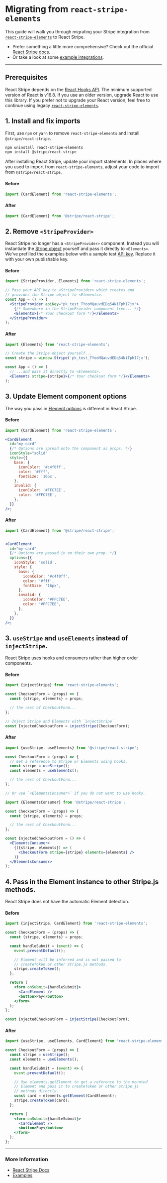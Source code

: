 # Migrating from `react-stripe-elements`

This guide will walk you through migrating your Stripe integration from
[`react-stripe-elements`](https://github.com/stripe/react-stripe-elements) to
React Stripe.

- Prefer something a little more comprehensive? Check out the official
  [React Stripe docs](https://stripe.com/docs/stripe-js/react-stripe).
- Or take a look at some
  [example integrations](https://github.com/stripe/react-stripe/tree/master/examples).

---

## Prerequisites

React Stripe depends on the
[React Hooks API](https://reactjs.org/docs/hooks-intro.html). The minimum
supported version of React is v16.8. If you use an older version, upgrade React
to use this library. If you prefer not to upgrade your React version, feel free
to continue using legacy
[`react-stripe-elements`](https://github.com/stripe/react-stripe-elements).

## 1. Install and fix imports

First, use `npm` or `yarn` to remove `react-stripe-elements` and install
`@stripe/react-stripe`.

```sh
npm uninstall react-stripe-elements
npm install @stripe/react-stripe
```

After installing React Stripe, update your import statements. In places where
you used to import from `react-stripe-elements`, adjust your code to import from
`@stripe/react-stripe`.

#### Before

```js
import {CardElement} from 'react-stripe-elements';
```

#### After

```js
import {CardElement} from '@stripe/react-stripe';
```

## 2. Remove `<StripeProvider>`

React Stripe no longer has a `<StripeProvider>` component. Instead you will
instantiate the [Stripe object](https://stripe.com/docs/js/initializing)
yourself and pass it directly to `<Elements>`. We've prefilled the examples
below with a sample test [API key](https://stripe.com/docs/keys). Replace it
with your own publishable key.

#### Before

```jsx
import {StripeProvider, Elements} from 'react-stripe-elements';

// Pass your API key to <StripeProvider> which creates and
// provides the Stripe object to <Elements>.
const App = () => (
  <StripeProvider apiKey="pk_test_TYooMQauvdEDq54NiTphI7jx">
    {/* Somewhere in the StripeProvider component tree... */}
    <Elements>{/* Your checkout form */}</Elements>
  </StripeProvider>
);
```

#### After

```jsx
import {Elements} from 'react-stripe-elements';

// Create the Stripe object yourself...
const stripe = window.Stripe('pk_test_TYooMQauvdEDq54NiTphI7jx');

const App = () => (
  // ...and pass it directly to <Elements>.
  <Elements stripe={stripe}>{/* Your checkout form */}</Elements>
);
```

## 3. Update Element component options

The way you pass in
[Element options](https://stripe.com/docs/js/elements_object/create_element?type=card#elements_create-options)
is different in React Stripe.

#### Before

```jsx
import {CardElement} from 'react-stripe-elements';

<CardElement
  id="my-card"
  {/* Options are spread onto the component as props. */}
  iconStyle="solid"
  style={{
    base: {
      iconColor: '#c4f0ff',
      color: '#fff',
      fontSize: '16px',
    },
    invalid: {
      iconColor: '#FFC7EE',
      color: '#FFC7EE',
    },
  }}
/>;
```

#### After

```jsx
import {CardElement} from '@stripe/react-stripe';


<CardElement
  id="my-card"
  {/* Options are passed in on their own prop. */}
  options={{
    iconStyle: 'solid',
    style: {
      base: {
        iconColor: '#c4f0ff',
        color: '#fff',
        fontSize: '16px',
      },
      invalid: {
        iconColor: '#FFC7EE',
        color: '#FFC7EE',
      },
    },
  }}
/>;
```

## 3. `useStripe` and `useElements` instead of `injectStripe`.

React Stripe uses hooks and consumers rather than higher order components.

#### Before

```jsx
import {injectStripe} from 'react-stripe-elements';

const CheckoutForm = (props) => {
  const {stripe, elements} = props;

  // the rest of CheckoutForm...
};

// Inject Stripe and Elements with `injectStripe`.
const InjectedCheckoutForm = injectStripe(CheckoutForm);
```

#### After

```jsx
import {useStripe, useElements} from '@stripe/react-stripe';

const CheckoutForm = (props) => {
  // Get a reference to Stripe or Elements using hooks.
  const stripe = useStripe();
  const elements = useElements();

  // the rest of CheckoutForm...
};

// Or use `<ElementsConsumer>` if you do not want to use hooks.

import {ElementsConsumer} from '@stripe/react-stripe';

const CheckoutForm = (props) => {
  const {stripe, elements} = props;

  // the rest of CheckoutForm...
};

const InjectedCheckoutForm = () => (
  <ElementsConsumer>
    {({stripe, elements}) => (
      <CheckoutForm stripe={stripe} elements={elements} />
    )}
  </ElementsConsumer>
);
```

## 4. Pass in the Element instance to other Stripe.js methods.

React Stripe does not have the automatic Element detection.

#### Before

```jsx
import {injectStripe, CardElement} from 'react-stripe-elements';

const CheckoutForm = (props) => {
  const {stripe, elements} = props;

  const handleSubmit = (event) => {
    event.preventDefault();

    // Element will be inferred and is not passed to
    // createToken or other Stripe.js methods.
    stripe.createToken();
  };

  return (
    <form onSubmit={handleSubmit}>
      <CardElement />
      <button>Pay</button>
    </form>
  );
};

const InjectedCheckoutForm = injectStripe(CheckoutForm);
```

#### After

```jsx
import {useStripe, useElements, CardElement} from 'react-stripe-elements';

const CheckoutForm = (props) => {
  const stripe = useStripe();
  const elements = useElements();

  const handleSubmit = (event) => {
    event.preventDefault();

    // Use elements.getElement to get a reference to the mounted
    // Element and pass it to createToken or other Stripe.js
    // methods directly.
    const card = elements.getElement(CardElement);
    stripe.createToken(card);
  };

  return (
    <form onSubmit={handleSubmit}>
      <CardElement />
      <button>Pay</button>
    </form>
  );
};
```

---

### More Information

- [React Stripe Docs](https://stripe.com/docs/stripe-js/react-stripe)
- [Examples](https://github.com/stripe/react-stripe/tree/master/examples)
